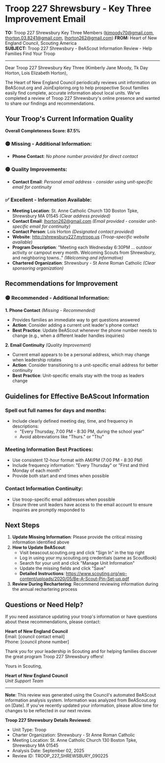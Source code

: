# Troop 227 Shrewsbury - Key Three Improvement Email

**TO:** Troop 227 Shrewsbury Key Three Members (kjmoody70@gmail.com, thorton.03.8241@gmail.com, lhorton262@gmail.com)
**FROM:** Heart of New England Council, Scouting America  
**SUBJECT:** Troop 227 Shrewsbury - BeAScout Information Review - Help Families Find Your Troop  

---

Dear Troop 227 Shrewsbury Key Three (Kimberly Jane Moody, Tk Day Horton, Lois Elizabeth Horton),

The Heart of New England Council periodically reviews unit information on BeAScout.org and JoinExploring.org to help prospective Scout families easily find complete, accurate information about local units. We've completed a review of Troop 227 Shrewsbury's online presence and wanted to share our findings and recommendations.

## Your Troop's Current Information Quality

**Overall Completeness Score: 87.5%**


### 🟡 **Missing - Additional Information:**
- **Phone Contact**: *No phone number provided for direct contact*

### 🟡 **Quality Improvements:**
- **Contact Email**: *Personal email address - consider using unit-specific email for continuity*

### ✅ **Excellent - Information Available:**
- **Meeting Location**: St. Anne Catholic Church 130 Boston Tpke, Shrewsbury MA 01545 *(Clear address provided)*
- **Contact Email**: lhorton262@gmail.com *(Email provided - consider unit-specific email for continuity)*
- **Contact Person**: Lois Horton *(Designated contact provided)*
- **Website**: http://shrewsbury227.mytroop.us *(Troop-specific website available)*
- **Program Description**: "Meeting each Wednesday 6:30PM ... outdoor activity or campout every month.
  Welcoming Scouts from Shrewsbury, and neighboring towns.." *(Welcoming and informative)*
- **Chartered Organization**: Shrewsbury - St Anne Roman Catholic *(Clear sponsoring organization)*

## Recommendations for Improvement

### 🟡 **Recommended - Additional Information:**

**1. Phone Contact** *(Missing - Recommended)*
- Provides families an immediate way to get questions answered
- **Action**: Consider adding a current unit leader's phone contact
- **Best Practice**: Update BeAScout whenever the phone number needs to change (e.g., when a different leader handles inquiries)

**2. Email Continuity** *(Quality Improvement)*
- Current email appears to be a personal address, which may change when leadership rotates
- **Action**: Consider transitioning to a unit-specific email address for better continuity
- **Best Practice**: Unit-specific emails stay with the troop as leaders change


## Guidelines for Effective BeAScout Information

### **Spell out full names for days and months:**
- Include clearly defined meeting day, time, and frequency in descriptions:
  - "Every Thursday, 7:00 PM - 8:30 PM, during the school year"
  - Avoid abbreviations like "Thurs." or "Thu"

### **Meeting Information Best Practices:**
- Use consistent 12-hour format with AM/PM (7:00 PM - 8:30 PM)
- Include frequency information: "Every Thursday" or "First and third Monday of each month"
- Provide both start and end times when possible

### **Contact Information Continuity:**
- Use troop-specific email addresses when possible
- Ensure three unit leaders have access to the email account to ensure inquiries are promptly responded to

## Next Steps

1. **Update Missing Information**: Please provide the critical missing information identified above
2. **How to Update BeAScout**: 
   - Visit beascout.scouting.org and click "Sign In" in the top right
   - Log in using your my.scouting.org credentials (same as ScoutBook)
   - Search for your unit and click "Manage Unit Information"
   - Update the missing fields and click "Save"
   - **Detailed Instructions**: https://www.scouting.org/wp-content/uploads/2020/05/Be-A-Scout-Pin-Set-up.pdf
3. **Review During Rechartering**: Recommend reviewing information during the annual rechartering process

## Questions or Need Help?

If you need assistance updating your troop's information or have questions about these recommendations, please contact:

**Heart of New England Council**  
Email: [council contact email]  
Phone: [council phone number]

Thank you for your leadership in Scouting and for helping families discover the great program Troop 227 Shrewsbury offers!

Yours in Scouting,

**Heart of New England Council**  
*Unit Support Team*

---

**Note**: This review was generated using the Council's automated BeAScout information analysis system. Information was analyzed from BeAScout.org on [Date]. If you've recently updated your information, please allow time for changes to be reflected in our next review.

**Troop 227 Shrewsbury Details Reviewed:**
- Unit Type: Troop
- Charter Organization: Shrewsbury - St Anne Roman Catholic  
- Meeting Location: St. Anne Catholic Church 130 Boston Tpke, Shrewsbury MA 01545
- Analysis Date: September 02, 2025
- Review ID: TROOP_227_SHREWSBURY_090225